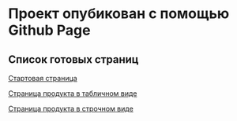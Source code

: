 # Проект опубикован с помощью Github Page

## Список готовых страниц

[Стартовая страница](https://ivandelendik.github.io/TMS-page/index.html)


[Страница продукта в табличном виде](https://ivandelendik.github.io/TMS-page/product.html)


[Страница продукта в строчном виде](https://ivandelendik.github.io/TMS-page/product_roster.html)


